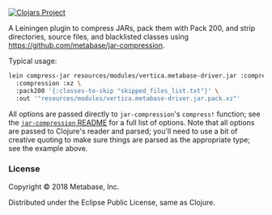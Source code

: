 [![Clojars Project](https://img.shields.io/clojars/v/metabase/lein-compress-jar.svg)](https://clojars.org/metabase/lein-compress-jar)

A Leiningen plugin to compress JARs, pack them with Pack 200, and strip directories, source files, and blacklisted classes using https://github.com/metabase/jar-compression.

Typical usage:

```bash
lein compress-jar resources/modules/vertica.metabase-driver.jar :compression :xz \
  :compression :xz \
  :pack200 '{:classes-to-skip "skipped_files_list.txt"}' \
  :out '"resources/modules/vertica.metabase-driver.jar.pack.xz"'
```

All options are passed directly to `jar-compression`'s `compress!`
function; see the [`jar-compression` README](https://github.com/metabase/jar-compression) for a full list
of options. Note that all options are passed to Clojure's reader and parsed; you'll need to use a bit of creative quoting to make sure things are parsed as the appropriate type; see the example above.

### License

Copyright © 2018 Metabase, Inc.

Distributed under the Eclipse Public License, same as Clojure.
